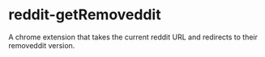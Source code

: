 # reddit-getRemoveddit
A chrome extension that takes the current reddit URL and redirects to their removeddit version.
